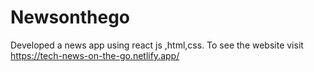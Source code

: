 # Newsonthego
Developed a news app using react js ,html,css.  To see the website visit  https://tech-news-on-the-go.netlify.app/
